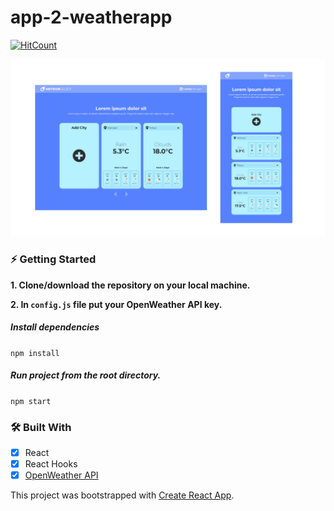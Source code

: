 # app-2-weatherapp

[![HitCount](http://hits.dwyl.com/jstrzyzykowski/app-2-weatherapp.svg)](http://hits.dwyl.com/jstrzyzykowski/app-2-weatherapp)

![](/project-showcase.png)

### ⚡ Getting Started

**1. Clone/download the repository on your local machine.**

**2. In `config.js` file put your OpenWeather API key.**

##### Install dependencies

`npm install`

##### Run project from the root directory.

`npm start`

### 🛠 Built With

- [x] React
- [x] React Hooks
- [x] [OpenWeather API](https://openweathermap.org/api)

This project was bootstrapped with [Create React App](https://github.com/facebook/create-react-app).
